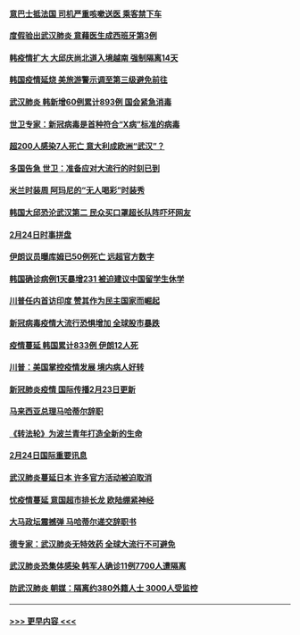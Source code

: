 #### [意巴士抵法国 司机严重咳嗽送医 乘客禁下车](../pages/prog202/a102785016.md?t=02251402) 
#### [度假验出武汉肺炎 意藉医生成西班牙第3例](../pages/prog202/a102785005.md?t=02251402) 
#### [韩疫情扩大 大邱庆尚北道入境越南 强制隔离14天](../pages/prog202/a102784992.md?t=02251402) 
#### [韩国疫情延烧 美旅游警示调至第三级避免前往](../pages/prog202/a102784949.md?t=02251402) 
#### [武汉肺炎 韩新增60例累计893例 国会紧急消毒](../pages/prog202/a102784917.md?t=02251402) 
#### [世卫专家：新冠病毒是首种符合“X病”标准的病毒](../pages/prog202/a102784702.md?t=02251402) 
#### [超200人感染7人死亡 意大利成欧洲“武汉”？](../pages/prog202/a102784822.md?t=02251402) 
#### [多国告急 世卫：准备应对大流行的时刻已到](../pages/prog202/a102784810.md?t=02251402) 
#### [米兰时装周 阿玛尼的“无人喝彩”时装秀](../pages/prog202/a102784750.md?t=02251402) 
#### [韩国大邱恐沦武汉第二 民众买口罩超长队阵吓坏网友](../pages/prog202/a102784714.md?t=02251402) 
#### [2月24日时事拼盘](../pages/prog202/a102784745.md?t=02251402) 
#### [伊朗议员曝库姆已50例死亡 远超官方数字](../pages/prog202/a102784656.md?t=02251402) 
#### [韩国确诊病例1天暴增231 被迫建议中国留学生休学](../pages/prog202/a102784629.md?t=02251402) 
#### [川普任内首访印度 赞其作为民主国家而崛起](../pages/prog202/a102784631.md?t=02251402) 
#### [新冠病毒疫情大流行恐惧增加 全球股市暴跌](../pages/prog202/a102784603.md?t=02251402) 
#### [疫情蔓延 韩国累计833例 伊朗12人死](../pages/prog202/a102784616.md?t=02251402) 
#### [川普：美国掌控疫情发展 境内病人好转](../pages/prog202/a102784609.md?t=02251402) 
#### [新冠肺炎疫情 国际传播2月23日更新](../pages/prog202/a102784438.md?t=02251402) 
#### [马来西亚总理马哈蒂尔辞职](../pages/prog202/a102784436.md?t=02251402) 
#### [《转法轮》为波兰青年打造全新的生命](../pages/prog202/a102784409.md?t=02251402) 
#### [2月24日国际重要讯息](../pages/prog202/a102784367.md?t=02251402) 
#### [武汉肺炎蔓延日本  许多官方活动被迫取消](../pages/prog202/a102784375.md?t=02251402) 
#### [忧疫情蔓延 意国超市排长龙 欧陆绷紧神经](../pages/prog202/a102784283.md?t=02251402) 
#### [大马政坛震撼弹 马哈蒂尔递交辞职书](../pages/prog202/a102784261.md?t=02251402) 
#### [德专家：武汉肺炎无特效药 全球大流行不可避免](../pages/prog202/a102784212.md?t=02251402) 
#### [武汉肺炎恐集体感染 韩军人确诊11例7700人遭隔离](../pages/prog202/a102784171.md?t=02251402) 
#### [防武汉肺炎 朝媒：隔离约380外籍人士 3000人受监控](../pages/prog202/a102784149.md?t=02251402) 

----
#### [ >>> 更早内容 <<< ](../indexes/prog202-earlier.md)
